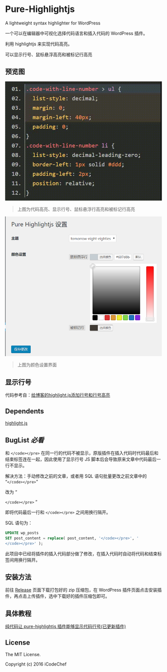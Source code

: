 # Pure-Highlightjs

A lightweight syntax highlighter for WordPress

一个可以在编辑器中可视化选择代码语言和插入代码的 WordPress 插件。

利用 highlightjs 来实现代码高亮。

可以显示行号、鼠标悬浮高亮和被标记行高亮

## 预览图

![代码高亮、显示行号、鼠标悬浮行高亮和被标记行高亮](screenshot-6.gif)
>上图为代码高亮、显示行号、鼠标悬浮行高亮和被标记行高亮

![颜色设置界面](screenshot-5.png)
>上图为颜色设置界面

## 显示行号

代码参考自：[给博客的highlight.js添加行号和行号高亮](https://xuexb.com/post/highlight-showline.html)

## Dependents

[highlight.js](https://highlightjs.org/ "highlight.js")

## BugList *必看*

和 `</code></pre>` 在同一行的代码不被显示，原版插件在插入代码时代码最后和结束标签连在一起，因此使用了显示行号 JS 脚本后会导致原来文章中代码最后一行不显示。

解决方法：手动修改之前的文章，或者用 SQL 语句批量更改之前文章中的 “`</code></pre>`”

改为 “

`</code></pre>`
”

即将代码最后一行和 `</code></pre>` 之间用换行隔开。

SQL 语句为：

```sql
UPDATE wp_posts
SET post_content = replace( post_content, '</code></pre>', '
</code></pre>' );
```

此项目中已经将插件的插入代码部分做了修改，在插入代码时自动将代码和结束标签间用换行隔开。

## 安装方法

前往 [Release](https://github.com/sunriseydy/Pure-Highlightjs/releases "Release") 页面下载打包好的 zip 压缩包，在 WordPress 插件页面点击安装插件，再点击上传插件，选中下载好的插件压缩包即可。

## 具体教程

[纯代码让 pure-highlightjs 插件能够显示代码行号(已更新插件)](https://blog.sunriseydy.top/technology/server-blog/wordpress/pure-highlightjs-with-line-number/ "纯代码让 pure-highlightjs 插件能够显示代码行号(已更新插件)")

## License

The MIT License.

Copyright (c) 2016 iCodeChef
